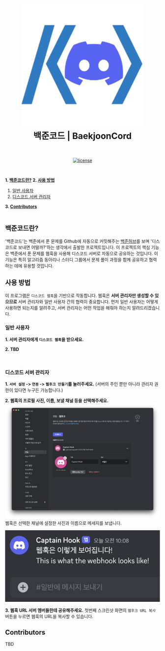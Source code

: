 <h1 align="center">
  <img src="assets/thumbnail.png" alt="백준코드 | BaekjoonCord" width="400">
  <br>
  백준코드 | BaekjoonCord
  <br>
  <br>
</h1>

<p align="center">
  <a href="LICENSE"><img src="https://img.shields.io/badge/license-MIT-blue.svg" alt="license"/></a>

</p>

</br>

**1. [백준코드란?](백준코드란?)**
**2. [사용 방법](사용-방법)**
  1. [일반 사용자](일반-사용자)
  2. [디스코드 서버 관리자](디스코드-서버-관리자)

**3. [Contributors](Contributors)**
   <br />
   <br />

## 백준코드란?
'백준코드'는 백준에서 푼 문제를 Github에 자동으로 커밋해주는 [백준허브](https://github.com/BaekjoonHub/BaekjoonHub)를 보며 '디스코드로 보내면 어떨까?'하는 생각에서 출발한 프로젝트입니다. 이 프로젝트의 핵심 기능은 백준에서 푼 문제를 웹훅을 사용해 디스코드 서버로 자동으로 공유하는 것입니다. 이 기능은 특히 알고리즘 동아리나 스터디 그룹에서 문제 풀이 과정을 함께 공유하고 협력하는 데에 유용할 것입니다.
<br>

## 사용 방법
이 프로그램은 `디스코드 웹훅`을 기반으로 작동합니다. 웹훅은 **서버 관리자만 생성할 수 있으므로** 서버 관리자와 일반 사용자 간의 협력이 중요합니다. 먼저 일반 사용자는 어떻게 사용하면 되는지를 알려주고, 서버 관리자는 어떤 작업을 해줘야 하는지 알려드리겠습니다.
<br>

### 일반 사용자
**1. 서버 관리자에게 `디스코드 웹훅`을 받으세요.**

**2. TBD**

<br>

### 디스코드 서버 관리자
**1. `서버 설정` -> `연동` -> `웹후크 만들기`를 눌러주세요.**
(서버의 주인 뿐만 아니라 관리자 권한이 있다면 누구든 가능합니다.)

**2. 웹훅의 프로필 사진, 이름, 보낼 채널 등을 선택해주세요.**
![screenshot01.png](assets/readme_img/screenshot01.png)
웹훅은 선택한 채널에 설정한 사진과 이름으로 메세지를 보냅니다.
<br>

![screenshot02.png](assets/readme_img/screenshot02.png)

**3. 웹훅 URL 서버 멤버들한테 공유해주세요.**
첫번째 스크린샷 화면의 `웹후크 URL 복사` 버튼을 누르면 웹훅의 URL을 복사할 수 있습니다.
<br>

## Contributors
TBD